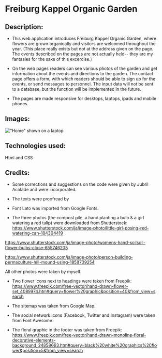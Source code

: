 # Freiburg Kappel Organic Garden

## Description: 
* This web application introduces Freiburg Kappel Organic Garden, where flowers are grown organically and visitors are welcomed throughout the year. (This place really exists but not at the address given on the page. The events described on the pages are not actually held-- they are my fantasies for the sake of this excercise.)

* On the web pages readers can see various photos of the garden and get information about the events and directions to the garden. The contact page offers a form, with which readers should be able to sign up for the events, or send messages to personnel. The input data will not be sent to a database, but the function will be implemented in the future.

* The pages are made responsive for desktops, laptops, ipads and mobile phones.

## Images:

!["Home" shown on a laptop](assets/images/large-screen-home.jpg)

## Technologies used: 
Html and CSS

## Credits: 
* Some corrections and suggestions on the code were given by Jubril Acolade and were incorporated.

* The texts were proofread by

* Font Lato was imported from Google Fonts.

* The three photos (the compost pile, a hand planting a bulb & a girl watering a red tulip) were downloaded from Shutterstock: 
https://www.shutterstock.com/ja/image-photo/little-girl-posing-red-watering-can-104304419

https://www.shutterstock.com/ja/image-photo/womens-hand-soilsoil-flower-bulbs-close-655746205

https://www.shutterstock.com/ja/image-photo/person-building-permaculture-hill-mound-using-1858739254

All other photos were taken by myself.

* Two flower icons next to headings were taken from Freepik: 
https://www.freepik.com/free-vector/hand-drawn-flower-set_4089974.htm#query=flower%20graphic&position=40&from_view=search

* The sitemap was taken from Google Map.

* The social network icons (Facebook, Twitter and Instagram) were taken from Font Awesome.

* The floral graphic in the footer was taken from Freepik: 
https://www.freepik.com/free-vector/hand-drawn-monoline-floral-decorative-elements-background_24858693.htm#query=black%20white%20graphics%20flower&position=5&from_view=search